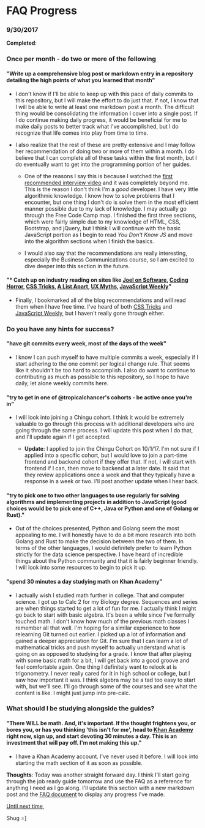 # FAQ Progress

### 9/30/2017

**Completed**:

### Once per month - do two or more of the following

#### "Write up a comprehensive blog post or markdown entry in a repository detailing the high points of what you learned that month"

- I don't know if I'll be able to keep up with this pace of daily commits to this repository, but I will make the effort to do just that. If not, I know that I will be able to write at least one markdown post a month. The difficult thing would be consolidating the information I cover into a single post. If I do continue making daily progress, it would be beneficial for me to make daily posts to better track what I've accomplished, but I do recognize that life comes into play from time to time.

- I also realize that the rest of these are pretty extensive and I may follow her recommendation of doing two or more of them within a month. I do believe that I can complete all of these tasks within the first month, but I do eventually want to get into the programming portion of her guides.

  - One of the reasons I say this is because I watched the [first recommended interview video](https://www.youtube.com/watch?v=4NIb9l3imAo) and it was completely beyond me. This is the reason I don't think I'm a *good* developer. I have very little algorithmic knowledge. I know how to solve problems that I encounter, but one thing I don't do is solve them in the most efficient manner possible due to my lack of knowledge. I may actually go through the Free Code Camp map. I finished the first three sections, which were fairly simple due to my knowledge of HTML, CSS, Bootstrap, and jQuery, but I think I will continue with the basic JavaScript portion as I begin to read *You Don't Know JS* and move into the algorithm sections when I finish the basics.

  - I would also say that the recommendations are really interesting, especially the Business Communications course, so I am excited to dive deeper into this section in the future.

#### "* Catch up on industry reading on sites like [Joel on Software](https://www.joelonsoftware.com/), [Coding Horror](https://blog.codinghorror.com/), [CSS Tricks](https://css-tricks.com/), [A List Apart](http://alistapart.com/articles), [UX Myths](http://uxmyths.com/), [JavaScript Weekly](http://javascriptweekly.com/)"

- Finally, I bookmarked all of the blog recommendations and will read them when I have free time. I've heard of both [CSS Tricks](https://css-tricks.com/) and [JavaScript Weekly](http://javascriptweekly.com/), but I haven't really gone through either.

### Do you have any hints for success?

#### "have git commits every week, most of the days of the week"

- I know I can push myself to have multiple commits a week, especially if I start adhering to the one commit per logical change rule. That seems like it shouldn't be too hard to accomplish. I also do want to continue to contributing as much as possible to this repository, so I hope to have daily, let alone weekly commits here.

#### "try to get in one of @tropicalchancer's cohorts - be active once you're in"

- I will look into joining a Chingu cohort. I think it would be extremely valuable to go through this process with additional developers who are going through the same process. I will update this post when I do that, and I'll update again if I get accepted.

	- **Update**: I applied to join the Chingu Cohort on 10/1/17. I'm not sure if I applied into a specific cohort, but I would love to join a part-time frontend and backend cohort if they offer that. If not, I will start with frontend if I can, then move to backend at a later date. It said that they review applications once a week and that they typically have a response in a week or two. I'll post another update when I hear back.

#### "try to pick one to two other languages to use regularly for solving algorithms and implementing projects in addition to JavaScript (good choices would be to pick one of C++, Java or Python and one of Golang or Rust)."

- Out of the choices presented, Python and Golang seem the most appealing to me. I will honestly have to do a bit more research into both Golang and Rust to make the decision between the two of them. In terms of the other languages, I would definitely prefer to learn Python strictly for the data science perspective. I have heard of incredible things about the Python community and that it is fairly beginner friendly. I will look into some resources to begin to pick it up.

#### "spend 30 minutes a day studying math on Khan Academy"

- I actually wish I studied math further in college. That and computer science. I got up to Calc 2 for my Biology degree. Sequences and series are when things started to get a lot of fun for me. I actually think I might go back to start with basic algebra. It's been a while since I've formally touched math. I don't know how much of the previous math classes I remember all that well. I'm hoping for a similar experience to how relearning Git turned out earlier. I picked up a lot of information and gained a deeper appreciation for Git. I'm sure that I can learn a lot of mathematical tricks and push myself to actually understand what is going on as opposed to studying for a grade. I know that after playing with some basic math for a bit, I will get back into a good groove and feel comfortable again. One thing I definitely want to relook at is trigonometry. I never really cared for it in high school or college, but I saw how important it was. I think algebra may be a tad too easy to start with, but we'll see. I'll go through some of the courses and see what the content is like. I might just jump into pre-calc.

### What should I be studying alongside the guides?

#### "There WILL be math. And, it's important. If the thought frightens you, or bores you, or has you thinking 'this isn't for me', head to [Khan Academy](https://www.khanacademy.org/) right now, sign up, and start devoting 30 minutes a day. This is an investment that will pay off. I'm not making this up."

- I have a Khan Academy account. I've never used it before. I will look into starting the math section of it as soon as possible.

**Thoughts**: Today was another straight forward day. I think I'll start going through the job ready guide tomorrow and use the FAQ as a reference for anything I need as I go along. I'll update this section with a new markdown post and the [FAQ document](../p1xt_faq.md) to display any progress I've made.

[Until next time](../javascript_job_ready/10_01_17.md),

Shug =]
